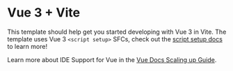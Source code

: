 # Vue 3 + Vite

This template should help get you started developing with Vue 3 in Vite. The template uses Vue 3 `<script setup>` SFCs, check out the [script setup docs](https://v3.vuejs.org/api/sfc-script-setup.html#sfc-script-setup) to learn more!

Learn more about IDE Support for Vue in the [Vue Docs Scaling up Guide](https://vuejs.org/guide/scaling-up/tooling.html#ide-support).
